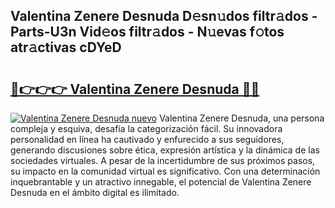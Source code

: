 ## Valentina Zenere Desnuda D𝚎sn𝚞dos filtr𝚊dos - Parts-U3n Vid𝚎os filtr𝚊dos - N𝚞evas f𝚘tos atr𝚊ctivas cDYeD

# <h2><a href="http://mbc55x.tromn.icu/?c=Valentina+Zenere+Desnuda">🔗👉👉👉 Valentina Zenere Desnuda 🔗🔗</a></h2>

[![Valentina Zenere Desnuda nuevo](https://i.imgur.com/pEAQMta.gif)](http://mbc55x.tromn.icu/?c=Valentina+Zenere+Desnuda)
Valentina Zenere Desnuda, una persona compleja y esquiva, desafía la categorización fácil. Su innovadora personalidad en línea ha cautivado y enfurecido a sus seguidores, generando discusiones sobre ética, expresión artística y la dinámica de las sociedades virtuales. A pesar de la incertidumbre de sus próximos pasos, su impacto en la comunidad virtual es significativo. Con una determinación inquebrantable y un atractivo innegable, el potencial de Valentina Zenere Desnuda en el ámbito digital es ilimitado.
